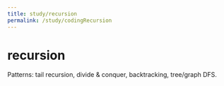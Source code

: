```yaml
---
title: study/recursion
permalink: /study/codingRecursion
---
```


# recursion

Patterns: tail recursion, divide & conquer, backtracking, tree/graph DFS.

